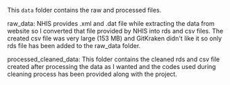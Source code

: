 This `data` folder contains the raw and processed files.

raw_data: NHIS provides .xml and .dat file while extracting the data from website so I converted that file provided by NHIS into rds and csv files. The created csv file was very large (153 MB) and GitKraken didn't like it so only rds file has been added to the raw_data folder.

processed_cleaned_data: This folder contains the cleaned rds and csv file created after processing the data as I wanted and the codes used during cleaning process has been provided along with the project.